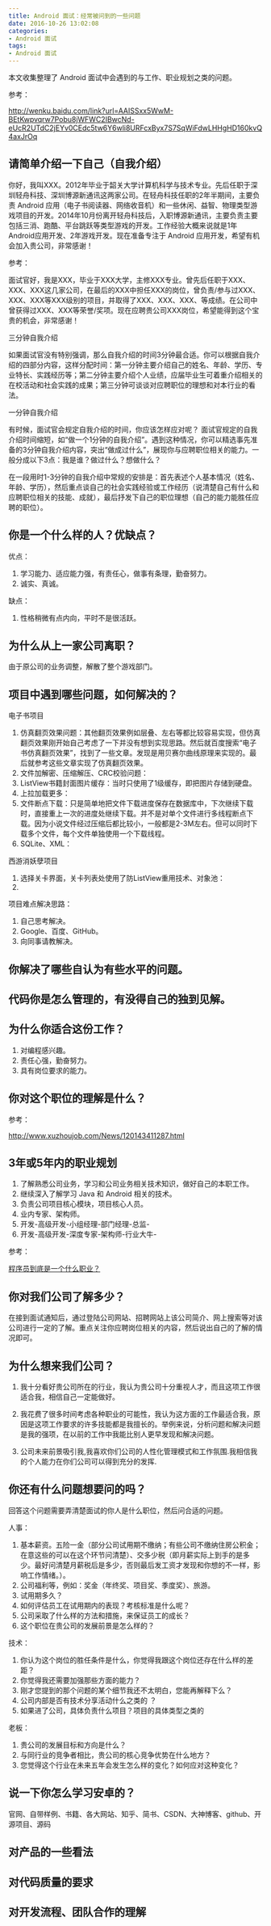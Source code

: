 ```yaml
---
title: Android 面试：经常被问到的一些问题
date: 2016-10-26 13:02:08
categories:
- Android 面试
tags:
- Android 面试
---
```


本文收集整理了 Android 面试中会遇到的与工作、职业规划之类的问题。<!--more-->

参考：

http://wenku.baidu.com/link?url=AAISSxx5WwM-BEtKwpvqrw7Pobu8jWFWC2IBwcNd-eUcR2UTdC2jEYv0CEdc5tw6Y6wli8URFcxByx7S7SqWiFdwLHHgHD160kvQ4axJrOq

## 请简单介绍一下自己（自我介绍）

你好，我叫XXX。2012年毕业于韶关大学计算机科学与技术专业。先后任职于深圳轻舟科技、深圳博源新通讯这两家公司。在轻舟科技任职的2年半期间，主要负责 Android 应用（电子书阅读器、网络收音机）和一些休闲、益智、物理类型游戏项目的开发。2014年10月份离开轻舟科技后，入职博源新通讯，主要负责主要包括三消、跑酷、平台跳跃等类型游戏的开发。工作经验大概来说就是1年Android应用开发、2年游戏开发。现在准备专注于 Android 应用开发，希望有机会加入贵公司，非常感谢！

参考：

面试官好，我是XXX，毕业于XXX大学，主修XXX专业。曾先后任职于XXX、XXX、XXX这几家公司，在最后的XXX中担任XXX的岗位，曾负责/参与过XXX、XXX、XXX等XXX级别的项目，并取得了XXX、XXX、XXX、等成绩。在公司中曾获得过XXX、XXX等荣誉/奖项。现在应聘贵公司XXX岗位，希望能得到这个宝贵的机会，非常感谢！

三分钟自我介绍

如果面试官没有特别强调，那么自我介绍的时间3分钟最合适。你可以根据自我介绍的四部分内容，这样分配时间：第一分钟主要介绍自己的姓名、年龄、学历、专业特长、实践经历等；第二分钟主要介绍个人业绩，应届毕业生可着重介绍相关的在校活动和社会实践的成果；第三分钟可谈谈对应聘职位的理想和对本行业的看法。

一分钟自我介绍

有时候，面试官会规定自我介绍的时间，你应该怎样应对呢？ 面试官规定的自我介绍时间缩短，如“做一个1分钟的自我介绍”。遇到这种情况，你可以精选事先准备的3分钟自我介绍内容，突出“做成过什么”，展现你与应聘职位相关的能力。一般分成以下3点：我是谁？做过什么？想做什么？

在一段用时1-3分钟的自我介绍中常规的安排是：首先表述个人基本情况（姓名、年龄、学历），然后重点谈自己的社会实践经验或工作经历（说清楚自己有什么和应聘职位相关的技能、成就），最后抒发下自己的职位理想（自己的能力能胜任应聘的职位）。

## 你是一个什么样的人？优缺点？

优点：

1. 学习能力、适应能力强，有责任心，做事有条理，勤奋努力。
2. 诚实、真诚。

缺点：

1. 性格稍微有点内向，平时不是很活跃。

## 为什么从上一家公司离职？

由于原公司的业务调整，解散了整个游戏部门。 

## 项目中遇到哪些问题，如何解决的？

电子书项目

1. 仿真翻页效果问题：其他翻页效果例如层叠、左右等都比较容易实现，但仿真翻页效果刚开始自己考虑了一下并没有想到实现思路。然后就百度搜索“电子书仿真翻页效果”，找到了一些文章。发现是用贝赛尔曲线原理来实现的。最后就参考这些文章实现了仿真翻页效果。
2. 文件加解密、压缩解压、CRC校验问题：
3. ListView书籍封面图片缓存：当时只使用了1级缓存，即把图片存储到硬盘。
4. 上拉加载更多：
5. 文件断点下载：只是简单地把文件下载进度保存在数据库中，下次继续下载时，直接重上一次的进度处继续下载。并不是对单个文件进行多线程断点下载。因为小说文件经过压缩后都比较小，一般都是2-3M左右。但可以同时下载多个文件，每个文件单独使用一个下载线程。
6. SQLite、XML：

西游消妖孽项目

1. 选择关卡界面，关卡列表处使用了防ListView重用技术、对象池：
2. ​

项目难点解决思路：

1. 自己思考解决。
2. Google、百度、GitHub。
3. 向同事请教解决。

## 你解决了哪些自认为有些水平的问题。



## 代码你是怎么管理的，有没得自己的独到见解。



## 为什么你适合这份工作？

1. 对编程感兴趣。
2. 责任心强，勤奋努力。
3. 具有岗位要求的能力。

## 你对这个职位的理解是什么？

参考：

http://www.xuzhoujob.com/News/120143411287.html

## 3年或5年内的职业规划

1. 了解熟悉公司业务，学习和公司业务相关技术知识，做好自己的本职工作。
2. 继续深入了解学习 Java 和 Android 相关的技术。
3. 负责公司项目核心模块，项目核心人员。
4. 业内专家、架构师。
5. 开发-高级开发-小组经理-部门经理-总监-
6. 开发-高级开发-深度专家-架构师-行业大牛-

参考：

[程序员到底是一个什么职业？](http://www.php100.com/html/it/chengxuyuan/2016/0215/8988.html)

## 你对我们公司了解多少？

在接到面试通知后，通过登陆公司网站、招聘网站上该公司简介、网上搜索等对该公司进行一定的了解。重点关注你应聘岗位相关的内容，然后说出自己的了解的情况即可。

## 为什么想来我们公司？

1. 我十分看好贵公司所在的行业，我认为贵公司十分重视人才，而且这项工作很适合我，相信自己一定能做好。

2. 我花费了很多时间考虑各种职业的可能性，我认为这方面的工作最适合我，原因是这项工作要求的许多技能都是我擅长的。举例来说，分析问题和解决问题是我的强项，在以前的工作中我能比别人更早发现和解决问题。

3. 公司未来前景吸引我,我喜欢你们公司的人性化管理模式和工作氛围.我相信我的个人能力在你们公司可以得到充分的发挥.


## 你还有什么问题想要问的吗？

回答这个问题需要弄清楚面试的你人是什么职位，然后问合适的问题。

人事：

1. 基本薪资。五险一金（部分公司试用期不缴纳；有些公司不缴纳住房公积金；在意这些的可以在这个环节问清楚）、交多少税（即月薪实际上到手的是多少。最好问清楚月薪税后是多少，否则最后发工资才发现和你想的不一样，影响工作情绪。）。
2. 公司福利等，例如：奖金（年终奖、项目奖、季度奖）、旅游。
3. 试用期多久？
4. 如何评估员工在试用期内的表现？考核标准是什么呢？
5. 公司采取了什么样的方法和措施，来保证员工的成长？
6. 这个职位在贵公司的发展前景是怎么样的？

技术：

1. 你认为这个岗位的胜任条件是什么，你觉得我跟这个岗位还存在什么样的差距？
2. 你觉得我还需要加强那些方面的能力？
3. 刚才您提到的那个问题的某个细节我还不太明白，您能再解释下么？
4. 公司内部是否有技术分享活动什么之类的 ？
5. 如果进了公司，具体负责什么项目？项目的具体类型之类的

老板：

1. 贵公司的发展目标和方向是什么？
2. 与同行业的竞争者相比，贵公司的核心竞争优势在什么地方？
3. 您觉得这个行业在未来五年会发生怎么样的变化？如何应对这种变化？

## 说一下你怎么学习安卓的？

官网、自带样例、书籍、各大网站、知乎、简书、CSDN、大神博客、github、开源项目、源码

## 对产品的一些看法 

## 对代码质量的要求

## 对开发流程、团队合作的理解